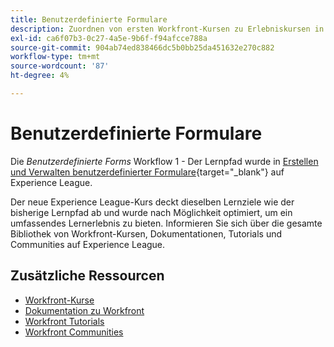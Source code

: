 ```yaml
---
title: Benutzerdefinierte Formulare
description: Zuordnen von ersten Workfront-Kursen zu Erlebniskursen in Liga-Kursen
exl-id: ca6f07b3-0c27-4a5e-9b6f-f94afcce788a
source-git-commit: 904ab74ed838466dc5b0bb25da451632e270c882
workflow-type: tm+mt
source-wordcount: '87'
ht-degree: 4%

---
```



# Benutzerdefinierte Formulare

Die *Benutzerdefinierte Forms* Workflow 1 - Der Lernpfad wurde in [Erstellen und Verwalten benutzerdefinierter Formulare](https://experienceleague.adobe.com/?recommended=Workfront-A-1-2022.1.customforms){target="_blank"} auf Experience League.

Der neue Experience League-Kurs deckt dieselben Lernziele wie der bisherige Lernpfad ab und wurde nach Möglichkeit optimiert, um ein umfassendes Lernerlebnis zu bieten.  Informieren Sie sich über die gesamte Bibliothek von Workfront-Kursen, Dokumentationen, Tutorials und Communities auf Experience League.

## Zusätzliche Ressourcen

* [Workfront-Kurse](https://experienceleague.adobe.com/?lang=en&amp;Solution=Workfront#courses)
* [Dokumentation zu Workfront](https://experienceleague.adobe.com/docs/workfront.html)
* [Workfront Tutorials](https://experienceleague.adobe.com/docs/workfront-learn/tutorials-workfront/home.html)
* [Workfront Communities](https://experienceleaguecommunities.adobe.com/t5/workfront/ct-p/workfront)
